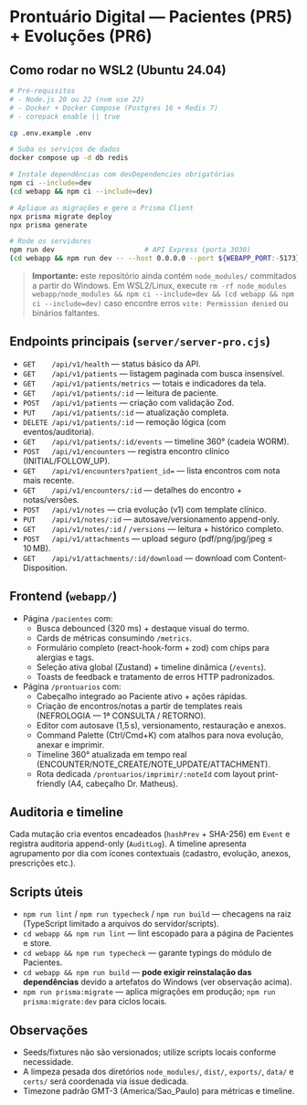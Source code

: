 # Prontuário Digital — Pacientes (PR5) + Evoluções (PR6)

## Como rodar no WSL2 (Ubuntu 24.04)

```bash
# Pré-requisitos
# - Node.js 20 ou 22 (nvm use 22)
# - Docker + Docker Compose (Postgres 16 + Redis 7)
# - corepack enable || true

cp .env.example .env

# Suba os serviços de dados
docker compose up -d db redis

# Instale dependências com devDependencies obrigatórias
npm ci --include=dev
(cd webapp && npm ci --include=dev)

# Aplique as migrações e gere o Prisma Client
npx prisma migrate deploy
npx prisma generate

# Rode os servidores
npm run dev                      # API Express (porta 3030)
(cd webapp && npm run dev -- --host 0.0.0.0 --port ${WEBAPP_PORT:-5173})
```

> **Importante:** este repositório ainda contém `node_modules/` commitados a partir do Windows.
> Em WSL2/Linux, execute `rm -rf node_modules webapp/node_modules && npm ci --include=dev && (cd webapp && npm ci --include=dev)`
> caso encontre erros `vite: Permission denied` ou binários faltantes.

## Endpoints principais (`server/server-pro.cjs`)

- `GET    /api/v1/health` — status básico da API.
- `GET    /api/v1/patients` — listagem paginada com busca insensível.
- `GET    /api/v1/patients/metrics` — totais e indicadores da tela.
- `GET    /api/v1/patients/:id` — leitura de paciente.
- `POST   /api/v1/patients` — criação com validação Zod.
- `PUT    /api/v1/patients/:id` — atualização completa.
- `DELETE /api/v1/patients/:id` — remoção lógica (com eventos/auditoria).
- `GET    /api/v1/patients/:id/events` — timeline 360° (cadeia WORM).
- `POST   /api/v1/encounters` — registra encontro clínico (INITIAL/FOLLOW_UP).
- `GET    /api/v1/encounters?patient_id=` — lista encontros com nota mais recente.
- `GET    /api/v1/encounters/:id` — detalhes do encontro + notas/versões.
- `POST   /api/v1/notes` — cria evolução (v1) com template clínico.
- `PUT    /api/v1/notes/:id` — autosave/versionamento append-only.
- `GET    /api/v1/notes/:id` / `/versions` — leitura + histórico completo.
- `POST   /api/v1/attachments` — upload seguro (pdf/png/jpg/jpeg ≤ 10 MB).
- `GET    /api/v1/attachments/:id/download` — download com Content-Disposition.

## Frontend (`webapp/`)

- Página `/pacientes` com:
  - Busca debounced (320 ms) + destaque visual do termo.
  - Cards de métricas consumindo `/metrics`.
  - Formulário completo (react-hook-form + zod) com chips para alergias e tags.
  - Seleção ativa global (Zustand) + timeline dinâmica (`/events`).
  - Toasts de feedback e tratamento de erros HTTP padronizados.
- Página `/prontuarios` com:
  - Cabeçalho integrado ao Paciente ativo + ações rápidas.
  - Criação de encontros/notas a partir de templates reais (NEFROLOGIA — 1ª CONSULTA / RETORNO).
  - Editor com autosave (1,5 s), versionamento, restauração e anexos.
  - Command Palette (Ctrl/Cmd+K) com atalhos para nova evolução, anexar e imprimir.
  - Timeline 360° atualizada em tempo real (ENCOUNTER/NOTE_CREATE/NOTE_UPDATE/ATTACHMENT).
  - Rota dedicada `/prontuarios/imprimir/:noteId` com layout print-friendly (A4, cabeçalho Dr. Matheus).

## Auditoria e timeline

Cada mutação cria eventos encadeados (`hashPrev` + SHA-256) em `Event` e registra auditoria append-only (`AuditLog`).
A timeline apresenta agrupamento por dia com ícones contextuais (cadastro, evolução, anexos, prescrições etc.).

## Scripts úteis

- `npm run lint` / `npm run typecheck` / `npm run build` — checagens na raiz (TypeScript limitado a arquivos do servidor/scripts).
- `cd webapp && npm run lint` — lint escopado para a página de Pacientes e store.
- `cd webapp && npm run typecheck` — garante typings do módulo de Pacientes.
- `cd webapp && npm run build` — **pode exigir reinstalação das dependências** devido a artefatos do Windows (ver observação acima).
- `npm run prisma:migrate` — aplica migrações em produção; `npm run prisma:migrate:dev` para ciclos locais.

## Observações

- Seeds/fixtures não são versionados; utilize scripts locais conforme necessidade.
- A limpeza pesada dos diretórios `node_modules/`, `dist/`, `exports/`, `data/` e `certs/` será coordenada via issue dedicada.
- Timezone padrão GMT-3 (America/Sao_Paulo) para métricas e timeline.
